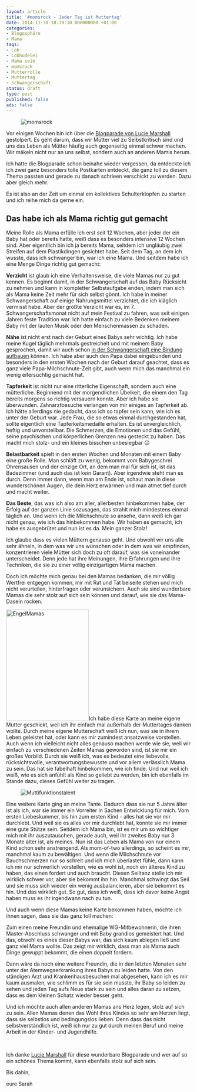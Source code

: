 ```yaml
---
layout: article
title: '#momsrock - Jeder Tag ist Muttertag'
date: 2014-11-30 18:39:10.000000000 +01:00
categories:
- Blogosphäre
- Mama
tags:
- Lob
- Lobhudelei
- Mama sein
- momsrock
- Mutterrolle
- Muttertag
- Schwangerschaft
status: draft
type: post
published: false
ads: false
---
```


<figure>
	<img src="{{ site.url }}/images/img_1121.jpg" alt="momsrock" />
</figure>



Vor einigen Wochen bin ich über die [Blogparade von Lucie Marshall](http://www.luciemarshall.com/de/?p=6432") gestolpert. Es geht darum, dass wir Mütter viel zu Selbstkritisch sind und uns das Leben als Mütter häufig auch gegenseitig einmal schwer machen. Wir mäkeln nicht nur an uns selbst, sondern auch an anderen Mamis herum.

Ich hatte die Blogparade schon beinahe wieder vergessen, da entdeckte ich ich zwei ganz besonders tolle Postkarten entdeckt, die ganz toll zu diesem Thema passten und gerade zu danach schrieen verschickt zu werden. Dazu aber gleich mehr.

Es ist also an der Zeit um einmal ein kollektives Schulterklopfen zu starten und ich reihe mich da gerne ein.

## Das habe ich als Mama richtig gut gemacht

Meine Rolle als Mama erfülle ich erst seit 12 Wochen, aber jeder der ein Baby hat oder bereits hatte, weiß dass es besonders intensive 12 Wochen sind.
Aber eigentlich bin ich ja bereits Mama, seitdem ich ungläubig zwei Streifen auf dem Plastikdingen gesichtet habe. Seit dem Tag, an dem ich wusste, dass ich schwanger bin, war ich eine Mama. Und seitdem habe ich eine Menge Dinge richtig gut gemacht:

<strong>Verzicht</strong> ist glaub ich eine Verhaltensweise, die viele Mamas nur zu gut kennen. Es beginnt damit, in der Schwangerschaft auf das Baby Rücksicht zu nehmen und kann in kompletter Selbstaufgabe enden, indem man sich als Mama keine Zeit mehr für sich selbst gönnt.
Ich habe in meiner Schwangerschaft auf einige Nahrungsmittel verzichtet, die ich kläglich vermisst habe. Aber der größte Verzicht war es, im 7. Schwangerschaftsmonat nicht auf mein Festival zu fahren, was seit einigen Jahren feste Tradition war. Ich hatte einfach zu viele Bedenken meinem Baby mit der lauten Musik oder den Menschenmassen zu schaden.

<strong>Nähe</strong> ist nicht erst nach der Geburt eines Babys sehr wichtig. Ich habe meine Kugel täglich mehrmals gestreichelt und mit meinem Baby gesprochen, damit wir auch schon <a title="Pränatales Bonding – Wie stärke ich die Mutter-Kind-Beziehung in der Schwangerschaft?" href="http://mamagogik.wordpress.com/2014/06/05/pranatales-bonding-wie-starke-ich-die-mutter-kind-beziehung-in-der-schwangerschaft/" target="_blank">in der Schwangerschaft eine Bindung aufbauen</a> können. Ich habe aber auch den Papa dabei eingebunden und besonders in den ersten Wochen nach der Geburt darauf geachtet, dass es ganz viele Papa-Milchschnute-Zeit gibt, auch wenn mich das manchmal ein wenig eifersüchtig gemacht hat.

<strong>Tapferkeit</strong> ist nicht nur eine ritterliche Eigenschaft, sondern auch eine mütterliche. Beginnend mit der morgendlichen Übelkeit, die einem den Tag bereits morgens so richtig versauern konnte. Aber ich habe sie überwunden.
Zahnarztbesuche verlangen von mir einiges an Tapferkeit ab. Ich hätte allerdings nie gedacht, dass ich so tapfer sein kann, wie ich es unter der Geburt war. Jede Frau, die so etwas einmal durchgestanden hat, sollte eigentlich eine Tapferkeitsmedaille erhalten. Es ist unvergleichlich, heftig und unvorstellbar. Die Schmerzen, die Emotionen und das Gefühl, seine psychischen und körperlichen Grenzen neu gesteckt zu haben. Das macht mich stolz- und ein kleines bisschen unbesiegbar :wink:

<strong>Belastbarkeit</strong> spielt in den ersten Wochen und Monaten mit einem Baby eine große Rolle. Man schläft zu wenig, bekommt vom Babygeschrei Ohrensausen und der einzige Ort, an dem man mal für sich ist, ist das Badezimmer (und auch das ist kein Garant). Aber irgendwie steht man es durch. Denn immer dann, wenn man am Ende ist, schaut man in diese wunderschönen Augen, die dein Herz erwärmen und man atmet tief durch und macht weiter.

<strong>Das Beste</strong>, das was ich also am aller, allerbesten hinbekommen habe, der Erfolg auf der ganzen Linie sozusagen, das strahlt mich mindestens einmal täglich an. Und wenn ich die Milchschnute so ansehe, dann weiß ich gar nicht genau, wie ich das hinbekommen habe. Wir haben es gemacht, ich habe es ausgebrütet und nun ist es da. Mein ganzer Stolz!



Ich glaube dass es vielen Müttern genauso geht. Und obwohl wir uns alle sehr ähneln, in dem was wir uns wünschen oder in dem was wir empfinden, konzentrieren viele Mütter sich doch zu oft darauf, was sie voneinander unterscheidet. Denn jede hat ihre Meinungen, ihre Erfahrungen und ihre Techniken, die sie zu einer völlig einzigartigen Mama machen.

Doch ich möchte mich genau bei den Mamas bedanken, die mir völlig Wertfrei entgegen kommen, mir mit Rat und Tat beiseite stehen und mich nicht verurteilen, hinterfragen oder verunsichern. Auch sie sind wunderbare Mamas die sehr stolz auf sich sein können und darauf, wie sie das Mama-Dasein rocken.



<img class="size-medium wp-image-938 alignleft" src="{{ site.url }}/images/img_0854.jpg" alt="EngelMamas" width="225" height="300" />Ich habe diese Karte an meine eigene Mutter geschickt, weil ich ihr einfach mal außerhalb der Muttertages danken wollte.
Durch meine eigene Mutterschaft weiß ich nun, was sie in ihrem Leben geleistet hat, oder kann es mir zumindest ansatzweise vorstellen. Auch wenn ich vielleicht nicht alles genauso machen werde wie sie, weil wir einfach zu verschiedenen Zeiten Mamas geworden sind, ist sie mir ein großes Vorbild. Durch sie weiß ich, was es bedeutet eine liebevolle, rücksichtsvolle, verantwortungsbewusste und vor allem verlässlich Mama zu sein. Das hat sie fabelhaft hinbekommen, wie ich finde. Und nur weil ich weiß, wie es sich anfühlt als Kind so geliebt zu werden, bin ich ebenfalls im Stande dazu, dieses Gefühl weiter zu tragen.




<figure>
	<img src="{{ site.url }}/images/img_0855.jpg" alt="Muttifunktionstalent" />
</figure>

Eine weitere Karte ging an meine Tante. Dadurch dass sie nur 5 Jahre älter ist als ich, war sie immer ein Vorreiter in Sachen Entwicklung für mich. Vom ersten Liebeskummer, bis hin zum ersten Kind - alles hat sie vor mir durchlebt. Und weil sie es alles vor mir durchlebt hat, konnte sie mir immer eine gute Stütze sein. Seitdem ich Mama bin, ist es mir um so wichtiger mich mit ihr auszutauschen, gerade auch, weil ihr zweites Baby nur 3 Monate älter ist, als meines.
Nun ist das Leben als Mama von nur einem Kind schon sehr anstrengend. Als mom-of-two allerdings, so scheint es mir, manchmal kaum zu bewältigen. Und wenn die Milchschnute vor Bauchschmerzen nur so schreit und ich mich überlastet fühle, dann kann ich mir nur schwerlich vorstellen, wie es wohl ist, noch ein älteres Kind zu haben, das einen fordert und auch braucht. Diesen Seiltanz stelle ich mir wirklich schwer vor, aber sie bekommt ihn hin. Manchmal schwingt das Seil und sie muss sich wieder ein wenig ausbalancieren, aber sie bekommt es hin. Und das wirklich gut. So gut, dass ich weiß, dass ich davor keine Angst haben muss es ihr irgendwann nach zu tun.

Und auch wenn diese Mamas keine Karte bekommen haben, möchte ich ihnen sagen, dass sie das ganz toll machen:

Zum einen meine Freundin und ehemalige WG-Mitbewohnerin, die ihren Master-Abschluss schwanger und mit Baby grandios gemeistert hat. Und das, obwohl es eines dieser Babys war, das sich kaum ablegen ließ und ganz viel Mama wollte. Das zeigt mir wirklich, dass man als Mama auch Dinge gewuppt bekommt, die einen doppelt fordern.

Dann wäre da noch eine weitere Freundin, die in den letzten Monaten sehr unter der Atemwegserkrankung ihres Babys zu leiden hatte. Von den ständigen Arzt und Krankenhausbesuchen mal abgesehen, kann ich es mir kaum ausmalen, wie schlimm es für sie sein musste, ihr Baby so leiden zu sehen und jeden Tag aufs Neue stark zu sein und alles daran zu setzen, dass es dem kleinen Schatz wieder besser geht.

Und ich möchte auch allen anderen Mamas ans Herz legen, stolz auf sich zu sein. Allen Mamas denen das Wohl ihres Kindes so sehr am Herzen liegt, dass sie selbstlos und bedingungslos lieben.</strong> Denn dass das nicht selbstverständlich ist, weiß ich nur zu gut durch meinen Beruf und meine Arbeit in der Kinder- und Jugendhilfe.

 

Ich danke [Lucie Marshall](http://www.luciemarshall.com/de/") für diese wunderbare Blogparade und wer auf so ein schönes Thema kommt, kann ebenfalls stolz auf sich sein.



Bis dahin,



eure Sarah

